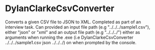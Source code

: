 # DylanClarkeCsvConverter
Converts a given CSV file to JSON to XML. Completed as part of an interview task. Can provided an input file path (e.g "../../../sample1.csv"), either "json" or "xml" and an output file path (e.g "../../../") either as arguments when running the .exe (i.e DylanClarkeCsvConverter ../../../sample1.csv json ../../../) on when prompted by the console.
